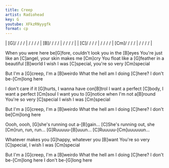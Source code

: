 ```yaml
---
title: Creep
artist: Radiohead
key: G
youtube: XFkzRNyygfk
format: cp
---
```


| [G]/ / / / | / / / / | [B]/ / / / | / / / / |
| [C]/ / / / | / / / / | [Cm]/ / / / | / / / / |

When you were here be[G]fore, couldn't look you in the [B]eyes
You're just like an [C]angel, your skin makes me [Cm]cry
You float like a [G]feather in a beautiful [B]world
I wish I was [C]special, you're so very [Cm]special

But I'm a [G]creep, I'm a [B]weirdo
What the hell am I doing [C]here? I don't be-[Cm]long here

I don't care if it [G]hurts, I wanna have con[B]trol
I want a perfect [C]body, I want a perfect [Cm]soul
I want you to [G]notice when I'm not a[B]round
You're so very [C]special I wish I was [Cm]special

But I'm a [G]creep, I'm a [B]weirdo
What the hell am I doing [C]here? I don't be[Cm]long here

Oooh, oooh, [G]she's running out a-[B]gain...
[C]She's running out, she [Cm]run, run, run...
[G]Ruuuuu-[B]uuun...
[C]Ruuuuu-[Cm]uuuuuun...

Whatever makes you [G]happy, whatever you [B]want
You're so very [C]special, I wish I was [Cm]special

But I'm a [G]creep, I'm a [B]weirdo
What the hell am I doing [C]here? I don't be-[Cm]long here
I don't be-[G]long here
